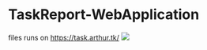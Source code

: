 # TaskReport-WebApplication
files runs on https://task.arthur.tk/
<img src="https://i.imgur.com/0cB71kJ.png" />
